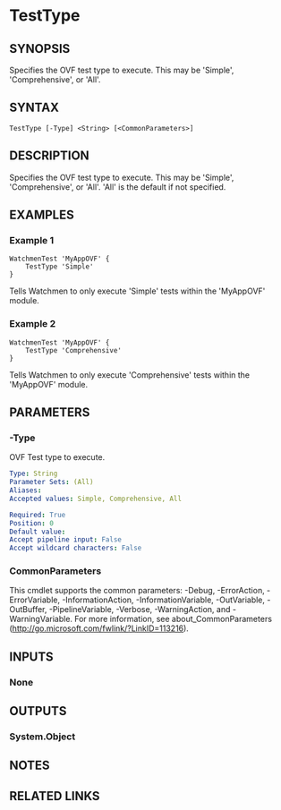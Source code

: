 ﻿---
external help file: Watchmen-help.xml
online version: https://github.com/devblackops/watchmen/blob/master/docs/functions/Help-TestType.md
schema: 2.0.0
---

# TestType
## SYNOPSIS
Specifies the OVF test type to execute. This may be 'Simple', 'Comprehensive', or 'All'.
## SYNTAX

```
TestType [-Type] <String> [<CommonParameters>]
```

## DESCRIPTION
Specifies the OVF test type to execute. This may be 'Simple', 'Comprehensive', or 'All'. 'All' is the default if not specified.
## EXAMPLES

### Example 1
```
WatchmenTest 'MyAppOVF' {
    TestType 'Simple'
}
```

Tells Watchmen to only execute 'Simple' tests within the 'MyAppOVF' module.
### Example 2
```
WatchmenTest 'MyAppOVF' {
    TestType 'Comprehensive'
}
```

Tells Watchmen to only execute 'Comprehensive' tests within the 'MyAppOVF' module.
## PARAMETERS

### -Type
OVF Test type to execute.

```yaml
Type: String
Parameter Sets: (All)
Aliases: 
Accepted values: Simple, Comprehensive, All

Required: True
Position: 0
Default value: 
Accept pipeline input: False
Accept wildcard characters: False
```

### CommonParameters
This cmdlet supports the common parameters: -Debug, -ErrorAction, -ErrorVariable, -InformationAction, -InformationVariable, -OutVariable, -OutBuffer, -PipelineVariable, -Verbose, -WarningAction, and -WarningVariable. For more information, see about_CommonParameters (http://go.microsoft.com/fwlink/?LinkID=113216).
## INPUTS

### None

## OUTPUTS

### System.Object

## NOTES

## RELATED LINKS

